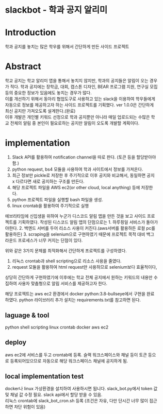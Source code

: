 # slackbot - 학과 공지 알리미

# Introduction
학과 공지를 놓치는 많은 학우를 위해서 간단하게 만든 사이드 프로젝트  

# Abstract
학교 공지는 학교 알리미 앱을 통해서 놓치지 않지만, 학과의 공지들은 알림이 오는 경우가 적다. 학과 공지에는 장학금, 대회, 캡스톤 디자인, BEAR 프로그램 지원, 연구실 모집 등의 중요한 정보가 있음에도 놓치는 경우가 많다.  
이를 개선하기 위해서 동아리 협업도구로 사용하고 있는 slack을 이용하여 학우들에게 자동으로 정보를 제공하고자 하는 사이드 프로젝트를 기획했다.
ver 1.0.0은 간단하게 최신 공지만 가져오도록 설계한다.(완료)  
이후 개발은 개인별 키워드 선정으로 학과 공지뿐만 아니라 매일 업로드되는 수많은 학교 전체의 알림 중 본인이 필요로하는 공지만 알림이 오도록 개발할 계획이다.

# implementation

1. Slack API를 활용하여 notification channel을 따로 판다. (토큰 등을 할당받아야 함.)
2. python request, bs4 모듈을 사용하여 학과 사이트에서 정보를 가져온다.
3. 최근 정보만 pickle로 저장한 후 주기적으로 이후 공지와 비교해서, 동일하면 공지 x 다르다면 새로 공지하는 구조를 만든다.
4. 해당 프로젝트 파일을 AWS ec2(or other cloud, local anything) 등에 저장한다.
5. python 프로젝트 파일을 실행할 bash 파일을 생성.
6. linux crontab을 활용하여 주기적으로 실행


에브리타임에 신입생을 위하여 누군가 디스코드 알림 앱을 만든 것을 보고 사이드 프로젝트를 기획하였다. 작성된 디스코드 알림 앱의 단점으로는 1. 하루죙일 서비스가 돌아가야한다. 2. 백엔드 서버를 두어 리소스 사용이 커진다.(aws서버를 활용하든 로컬 pc를 활용하든) 3. scraping을 selenium으로 구현하였기 때문에 프로젝트 목적 대비 백그라운드 프로세스가 너무 커지는 단점이 있다.  

위와 같은 3가지 문제를 최적화해서 간단하게 프로젝트를 구성하였다.  
1. 리눅스 crontab과 shell scripting으로 리소스 사용을 줄였다.
2. request 모듈을 활용하여 html request만 사용하므로 selenium보다 효율적이다,

상당히 간단하게 구현하였기에 이후에는 학교 전체 공지에서 원하는 키워드의 내용만 수집하여 사용자 맞춤형으로 알림 서비스를 제공하고자 한다.

해당 프로젝트는 aws ec2 환경에서 docker python:3.8-bullseye에서 구현을 완료하였다. python 라이브러리 추가 설치는 requirements.txt를 참고하면 된다.

## laguage & tool
python
shell scripting
linux
crontab
docker
aws ec2


## deploy
aws ec2에 서비스를 두고 crontab에 등록. 슬랙 워크스페이스와 채널 등이 토큰 등으로 등록되어있으므로 자동으로 해당 워크스페이스 채널에 공지하게 됨.

## local implementation test
docker나 linux 가상환경을 설치하여 사용하시면 됩니다.
slack_bot.py에서 token 값 및 채널 값 수정 필요. slack api에서 할당 받을 수 있음.  
리눅스 crontab에 slack_bot_cron.sh 등록 (조건은 자유, 다만 단시간 너무 많이 접근하면 차단 위험이 있음)
